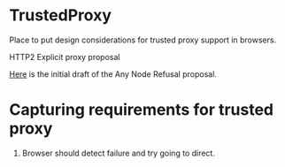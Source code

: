TrustedProxy
============

Place to put design considerations for trusted proxy support in browsers.

HTTP2 Explicit proxy proposal

[Here](https://github.com/bizzbyster/TrustedProxy/wiki/Any-Node-Refusal) is the initial draft of the Any Node Refusal proposal.

Capturing requirements for trusted proxy
=====
1. Browser should detect failure and try going to direct.


